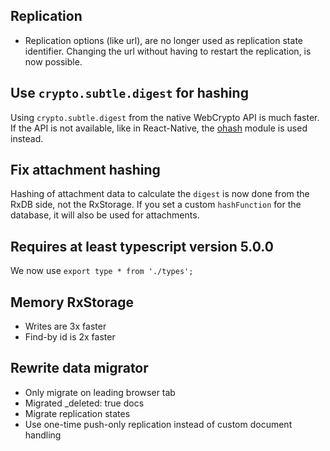 



## Replication

- Replication options (like url), are no longer used as replication state identifier.
Changing the url without having to restart the replication, is now possible.

## Use `crypto.subtle.digest` for hashing

Using `crypto.subtle.digest` from the native WebCrypto API is much faster. If the API is not available, like in React-Native, the [ohash](https://github.com/unjs/ohash) module is used instead.

## Fix attachment hashing

Hashing of attachment data to calculate the `digest` is now done from the RxDB side, not the RxStorage. If you set a custom `hashFunction` for the database, it will also be used for attachments.
## Requires at least typescript version 5.0.0

We now use `export type * from './types';`

## Memory RxStorage

- Writes are 3x faster
- Find-by id is 2x faster


## Rewrite data migrator

- Only migrate on leading browser tab
- Migrated _deleted: true docs
- Migrate replication states
- Use one-time push-only replication instead of custom document handling
